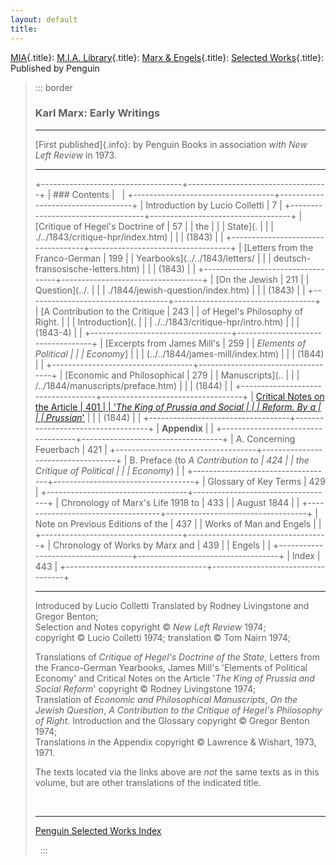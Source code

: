 ```yaml
---
layout: default
title: 
---
```

[MIA](../../../../../index.htm){.title}: [M.I.A.
Library](../../../../index.htm){.title}: [Marx &
Engels](../../../index.htm){.title}: [Selected
Works](../index.htm){.title}: Published by Penguin

> ::: border
>  
>
> ### Karl Marx: Early Writings
>
> ------------------------------------------------------------------------
>
> [First published]{.info}: by Penguin Books in association *with New
> Left Review* in 1973.
>
> ------------------------------------------------------------------------
>
> +-----------------------------------+-----------------------------------+
> | ### Contents                      |                                   |
> +-----------------------------------+-----------------------------------+
> | Introduction by Lucio Colletti    | 7                                 |
> +-----------------------------------+-----------------------------------+
> | [Critique of Hegel's Doctrine of  | 57                                |
> | the                               |                                   |
> | State](.                          |                                   |
> | ./../1843/critique-hpr/index.htm) |                                   |
> | (1843)                            |                                   |
> +-----------------------------------+-----------------------------------+
> | [Letters from the Franco-German   | 199                               |
> | Yearbooks](../../1843/letters/    |                                   |
> | deutsch-fransosische-letters.htm) |                                   |
> | (1843)                            |                                   |
> +-----------------------------------+-----------------------------------+
> | [On the Jewish                    | 211                               |
> | Question](../.                    |                                   |
> | ./1844/jewish-question/index.htm) |                                   |
> | (1843)                            |                                   |
> +-----------------------------------+-----------------------------------+
> | [A Contribution to the Critique   | 243                               |
> | of Hegel's Philosophy of Right.   |                                   |
> | Introduction](.                   |                                   |
> | ./../1843/critique-hpr/intro.htm) |                                   |
> | (1843-4)                          |                                   |
> +-----------------------------------+-----------------------------------+
> | [Excerpts from James Mill's       | 259                               |
> | *Elements of Political            |                                   |
> | Economy*]                         |                                   |
> | (../../1844/james-mill/index.htm) |                                   |
> | (1844)                            |                                   |
> +-----------------------------------+-----------------------------------+
> | [Economic and Philosophical       | 279                               |
> | Manuscripts](..                   |                                   |
> | /../1844/manuscripts/preface.htm) |                                   |
> | (1844)                            |                                   |
> +-----------------------------------+-----------------------------------+
> | [Critical Notes on the Article    | 401                               |
> | '*The King of Prussia and Social  |                                   |
> | Reform. By a                      |                                   |
> | Prussian*'](../../1844/08/07.htm) |                                   |
> | (1844)                            |                                   |
> +-----------------------------------+-----------------------------------+
> | **Appendix**                      |                                   |
> +-----------------------------------+-----------------------------------+
> | A. Concerning Feuerbach           | 421                               |
> +-----------------------------------+-----------------------------------+
> | B. Preface (to *A Contribution to | 424                               |
> | the Critique of Political         |                                   |
> | Economy*)                         |                                   |
> +-----------------------------------+-----------------------------------+
> | Glossary of Key Terms             | 429                               |
> +-----------------------------------+-----------------------------------+
> | Chronology of Marx's Life 1918 to | 433                               |
> | August 1844                       |                                   |
> +-----------------------------------+-----------------------------------+
> | Note on Previous Editions of the  | 437                               |
> | Works of Man and Engels           |                                   |
> +-----------------------------------+-----------------------------------+
> | Chronology of Works by Marx and   | 439                               |
> | Engels                            |                                   |
> +-----------------------------------+-----------------------------------+
> | Index                             | 443                               |
> +-----------------------------------+-----------------------------------+
>
> ------------------------------------------------------------------------
>
> Introduced by Lucio Colletti Translated by Rodney Livingstone and
> Gregor Benton;\
> Selection and Notes copyright © *New Left Review* 1974;\
> copyright © Lucio Colletti 1974; translation © Tom Nairn 1974;
>
> Translations of *Critique of Hegel's Doctrine of the State*, Letters
> from the Franco-German Yearbooks, James Mill's 'Elements of Political
> Economy' and Critical Notes on the Article '*The King of Prussia and
> Social Reform*' copyright © Rodney Livingstone 1974;\
> Translation of *Economic and Philosophical Manuscripts*, *On the
> Jewish Question*, *A Contribution to the Critique of Hegel's
> Philosophy of Right*. Introduction and the Glossary copyright © Gregor
> Benton 1974;\
> Translations in the Appendix copyright © Lawrence & Wishart, 1973,
> 1971.
>
> The texts located via the links above are *not* the same texts as in
> this volume, but are other translations of the indicated title.
>
>  
>
> ------------------------------------------------------------------------
>
> [Penguin Selected Works Index](index.htm)
>
>  
> :::

 
